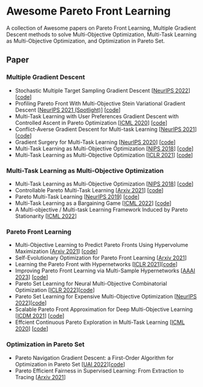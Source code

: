 # Awesome Pareto Front Learning
A collection of Awesome papers on Pareto Front Learning, Multiple Gradient Descent methods to solve Multi-Objective Optimization, Multi-Task Learning as Multi-Objective Optimization, and Optimization in Pareto Set.

## Paper
### Multiple Gradient Descent
 - Stochastic Multiple Target Sampling Gradient Descent [[NeurIPS 2022](https://arxiv.org/abs/2206.01934?fbclid=IwAR0DctSaeZhpvgJeYZO1RNCxCy4DR-PSB65qKOFklALv2rCyUw6W2sNAssw)] [[code](https://github.com/VietHoang1512/MT-SGD)]
 - Profiling Pareto Front With Multi-Objective Stein Variational Gradient Descent [[NeurIPS 2021 (Spotlight)](https://proceedings.neurips.cc/paper/2021/file/7bb16972da003e87724f048d76b7e0e1-Paper.pdf)] [[code](https://github.com/gnobitab/MultiObjectiveSampling)]
 - Multi-Task Learning with User Preferences Gradient Descent with Controlled Ascent in Pareto Optimization [[ICML 2020](http://proceedings.mlr.press/v119/mahapatra20a/mahapatra20a.pdf)] [[code](https://github.com/dbmptr/EPOSearch)]
 - Conflict-Averse Gradient Descent for Multi-task Learning [[NeurIPS 2021](https://arxiv.org/pdf/2110.14048.pdf)] [[code](https://github.com/Cranial-XIX/CAGrad.git)]
 - Gradient Surgery for Multi-Task Learning [[NeurIPS 2020](https://arxiv.org/pdf/2001.06782.pdf)] [[code](https://github.com/WeiChengTseng/Pytorch-PCGrad.git)]
 - Multi-Task Learning as Multi-Objective Optimization [[NIPS 2018](https://arxiv.org/pdf/1810.04650.pdf)] [[code](https://github.com/isl-org/MultiObjectiveOptimization)]
 - Multi-Task Learning as Multi-Objective Optimization [[ICLR 2021](https://openreview.net/pdf?id=IMPnRXEWpvr)] [[code](https://github.com/AvivNavon/nash-mtl.git)]
 <!-- - Fast Line Search for Multi-Task Learning [[arxiv 2021](https://arxiv.org/abs/2110.00874)] -->
 <!-- - A Hybrid 2-stage Neural Optimization for Pareto Front Extraction [[arxiv 2021](https://arxiv.org/abs/2101.11684)] [[code](https://openreview.net/attachment?id=UOj0MV__Cr&name=supplementary_material)] -->
 <!-- - Scalable Unidirectional Pareto Optimality for Multi-Task Learning with Constraints [[arxiv 2021](https://arxiv.org/abs/2110.15442)] -->

### Multi-Task Learning as Multi-Objective Optimization
 - Multi-Task Learning as Multi-Objective Optimization [[NIPS 2018](https://arxiv.org/pdf/1810.04650.pdf)] [[code](https://github.com/isl-org/MultiObjectiveOptimization)]
- Controllable Pareto Multi-Task Learning [[Arxiv 2021](https://arxiv.org/pdf/2010.06313.pdf)] [[code](https://openreview.net/attachment?id=5mhViEOQxaV&name=supplementary_material)]
 - Pareto Multi-Task Learning  [[NeurIPS 2019](https://proceedings.neurips.cc/paper/2019/file/685bfde03eb646c27ed565881917c71c-Paper.pdf)] [[code](https://github.com/Xi-L/ParetoMTL)]
 - Multi-Task Learning as a Bargaining Game  [[ICML 2022](https://arxiv.org/pdf/2202.01017.pdf)] [[code](https://github.com/AvivNavon/nash-mtl.git)]
 - A Multi-objective / Multi-task Learning Framework Induced by Pareto Stationarity [[ICML 2022](https://proceedings.mlr.press/v162/momma22a.html)]
 

### Pareto Front Learning
 <!-- - Follow the bisector: a simple method for multi-objective optimization github [[arxiv 2020](https://arxiv.org/abs/2007.06937)] [[code](https://github.com/amkatrutsa/edm)] -->
 - Multi-Objective Learning to Predict Pareto Fronts Using Hypervolume Maximization [[Arxiv 2021](https://arxiv.org/pdf/2102.04523.pdf)] [[code](https://github.com/timodeist/multi_objective_learning)]
 - Self-Evolutionary Optimization for Pareto Front Learning [[Arxiv 2021](https://arxiv.org/pdf/2110.03461.pdf)]
 - Learning the Pareto Front with Hypernetworks [[ICLR 2021](https://arxiv.org/pdf/2010.04104.pdf)][[code](https://github.com/AvivNavon/pareto-hypernetworks.git)]
 - Improving Pareto Front Learning via Multi-Sample Hypernetworks [[AAAI 2023](https://arxiv.org/pdf/2212.01130.pdf)] [[code](https://github.com/longhoangphi225/MultiSample-Hypernetworks.git)]
 - Pareto Set Learning for Neural Multi-Objective Combinatorial Optimization [[ICLR 2022](https://arxiv.org/pdf/2203.15386.pdf)][[code](https://github.com/Xi-L/PMOCO.git)]
 - Pareto Set Learning for Expensive Multi-Objective Optimization [[NeurIPS 2022](https://arxiv.org/pdf/2203.15386.pdf)][[code](https://github.com/Xi-L/PSL-MOBO.git)]
 - Scalable Pareto Front Approximation for Deep Multi-Objective Learning [[ICDM 2021](https://128.84.4.13/pdf/2103.13392.pdf)] [[code](https://github.com/ruchtem/cosmos)]
 - Effcient Continuous Pareto Exploration in Multi-Task Learning [[ICML 2020](http://proceedings.mlr.press/v119/ma20a/ma20a.pdf)] [[code](https://github.com/mit-gfx/ContinuousParetoMTL)]

### Optimization in Pareto Set
 - Pareto Navigation Gradient Descent: a First-Order Algorithm for Optimization in Pareto Set [[UAI 2022](https://arxiv.org/pdf/2110.08713)][[code](https://openreview.net/attachment?id=tiKNfYpH8le&name=supplementary_material)]
 - Pareto Efficient Fairness in Supervised Learning: From Extraction to Tracing [[Arxiv 2021](https://arxiv.org/pdf/2104.01634.pdf)]
<!-- ### Conference
 - Learning with Privileged Tasks [[ICCV 2021](https://openaccess.thecvf.com/content/ICCV2021/html/Song_Learning_With_Privileged_Tasks_ICCV_2021_paper.html)] 
 - A Multi-objective / Multi-task Learning Framework Induced by Pareto Stationarity [[ICML 2022](https://proceedings.mlr.press/v162/momma22a.html)] -->


